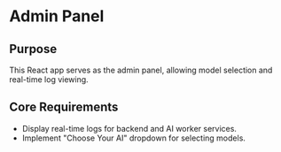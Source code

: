 
# Admin Panel

## Purpose
This React app serves as the admin panel, allowing model selection and real-time log viewing.

## Core Requirements
- Display real-time logs for backend and AI worker services.
- Implement "Choose Your AI" dropdown for selecting models.
